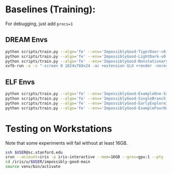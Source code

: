 # Baselines (Training):

For debugging, just add `procs=1`

## DREAM Envs
```bash
python scripts/train.py --algo='fe' --env='ImpossiblyGood-TigerDoor-v0' --render --eval-argmax
python scripts/train.py --algo='fe' --env='ImpossiblyGood-LightDark-v0' --render --eval-argmax
python scripts/train.py --algo='fe' --env='ImpossiblyGood-NonstationaryMap-v0' --render --eval-argmax
xvfb-run -a -s "-screen 0 1024x768x24 -ac +extension GLX +render -noreset" python scripts/train.py --algo='fe' --env='ImpossiblyGood-Construction-v0' --render --eval-argmax
```

## ELF Envs
```bash
python scripts/train.py --algo='fe' --env='ImpossiblyGood-ExampleOne-5x5-v0' --render --eval-episodes=10
python scripts/train.py --algo='fe' --env='ImpossiblyGood-SingleBranch-v0' --render --eval-episodes=10
python scripts/train.py --algo='fe' --env='ImpossiblyGood-EarlyExplore3-v0' --render --eval-episodes=10
python scripts/train.py --algo='fe' --env='ImpossiblyGood-ExampleFourHard-9x9-v0' --render --eval-episodes=10
```

# Testing on Workstations

Note that some experiments will fail without at least 16GB.
```bash
ssh $USER@sc.stanford.edu
srun --account=iris -p iris-interactive --mem=16GB --gres=gpu:1 --pty --exclude=iris5,iris6,iris7 bash
cd /iris/u/$USER/impossibly-good-main
source venv/bin/activate
```